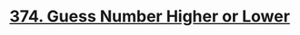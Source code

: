 # [374. Guess Number Higher or Lower](https://leetcode.com/problems/guess-number-higher-or-lower/)

